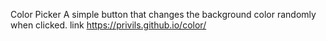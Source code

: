 Color Picker
A simple button that changes the background color randomly when clicked.
link https://privils.github.io/color/
